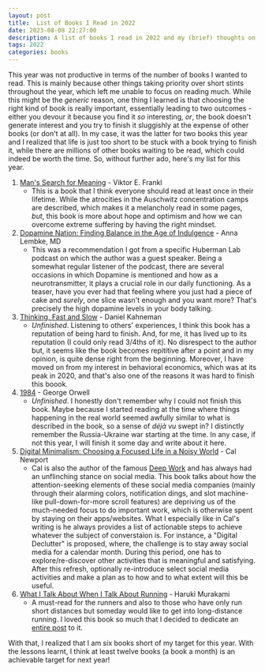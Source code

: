 ```yaml
---
layout: post
title:  List of Books I Read in 2022
date: 2023-08-08 22:27:00
description: A list of books I read in 2022 and my (brief) thoughts on them.
tags: 2022
categories: books
---
```


This year was not productive in terms of the number of books I wanted to read. This is mainly because other things taking priority over short stints throughout the year, which left me unable to focus on reading much. While this might be the *generic* reason, one thing I learned is that choosing the right kind of book is really important, essentially leading to two outcomes - either you devour it because you find it *so* interesting, *or*, the book doesn't generate interest and you try to finish it sluggishly at the expense of other books (or don't at all). In my case, it was the latter for two books this year and I realized that life is just too short to be stuck with a book trying to finish it, while there are millions of other books waiting to be read, which could indeed be worth the time. So, without further ado, here's my list for this year.

1. [Man's Search for Meaning](https://www.goodreads.com/book/show/4069.Man_s_Search_for_Meaning?from_search=true&from_srp=true&qid=GQ7CRFjbxa&rank=1) - Viktor E. Frankl
	* This is a book that I think everyone should read at least once in their lifetime. While the atrocities in the Auschwitz concentration camps are described, which makes it a melancholy read in some pages, *but*, this book is more about hope and optimism and how we can overcome extreme suffering by having the right mindset. 
2. [Dopamine Nation: Finding Balance in the Age of Indulgence](https://www.goodreads.com/book/show/55723020-dopamine-nation?ac=1&from_search=true&qid=dRpk8eQie3&rank=1) - Anna Lembke, MD
	* This was a recommendation I got from a specific Huberman Lab podcast on which the author was a guest speaker. Being a somewhat regular listener of the podcast, there are several occasions in which Dopamine is mentioned and how as a neurotransmitter, it plays a crucial role in our daily functioning. As a teaser, have you ever had that feeling where you just had a piece of cake and *surely*, one slice wasn't enough and you want more? That's precisely the high dopamine levels in your body talking. 
3. [Thinking, Fast and Slow](https://www.goodreads.com/book/show/11468377-thinking-fast-and-slow?ac=1&from_search=true&qid=vxD0Oz0gYm&rank=4) - Daniel Kahneman
	* *Unfinished*. Listening to others' experiences, I think this book has a reputation of being hard to finish. And, for me, it has lived up to its reputation (I could only read 3/4ths of it). No disrespect to the author but, it seems like the book becomes repititive after a point and in my opinion, is quite dense right from the beginning. Moreover, I have moved on from my interest in behavioral economics, which was at its peak in 2020, and that's also one of the reasons it was hard to finish this boook.
4. [1984](https://www.goodreads.com/book/show/61439040-1984?ac=1&from_search=true&qid=MZrPCLcnFZ&rank=1) - George Orwell
	* *Unfinished*. I honestly don't remember why I could not finish this book. Maybe because I started reading at the time where things happening in the real world seemed awfully similar to what is described in the book, so a sense of *déjà vu* swept in? I distinctly remember the Russia-Ukraine war starting at the time. In any case, if not this year, I will finish it some day and write about it here.
5. [Digital Minimalism: Choosing a Focused Life in a Noisy World](https://www.goodreads.com/book/show/40672036-digital-minimalism?ac=1&from_search=true&qid=YG0EE1hWGF&rank=3) - Cal Newport 
	* Cal is also the author of the famous [Deep Work](https://www.goodreads.com/book/show/25744928-deep-work) and has always had an unflinching stance on social media. This book talks about how the attention-seeking elements of these social media companies (mainly through their alarming colors, notification dings, and slot machine-like pull-down-for-more scroll features) are depriving us of the much-needed focus to do important work, which is otherwise spent by staying on their apps/websites. What I especially like in Cal's writing is he always provides a list of actionable steps to achieve whatever the subject of converstaion is. For instance, a "Digital Declutter" is proposed, where, the challenge is to stay away social media for a calendar month. During this period, one has to explore/re-discover other activities that is meaningful and satisfying. After this refresh, optionally re-introduce select social media activities and make a plan as to how and to what extent will this be useful. 
6. [What I Talk About When I Talk About Running](https://www.goodreads.com/book/show/2195464.What_I_Talk_About_When_I_Talk_About_Running?ac=1&from_search=true&qid=CP64OmLThh&rank=1) - Haruki Murakami
	* A must-read for the runners and also to those who have only run short distances but someday would like to get into long-distance running. I loved this book so much that I decided to dedicate an [entire post](https://naga-karthik.github.io/post/book-review/) to it. 


With that, I realized that I am six books short of my target for this year. With the lessons learnt, I think at least twelve books (a book a month) is an achievable target for next year! 
